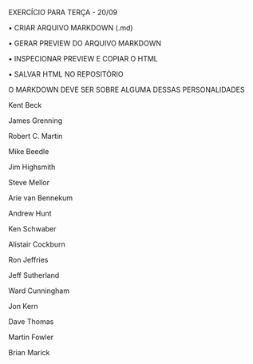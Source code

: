 EXERCÍCIO PARA TERÇA - 20/09

• CRIAR ARQUIVO MARKDOWN (.md)

• GERAR PREVIEW DO ARQUIVO MARKDOWN

• INSPECIONAR PREVIEW E COPIAR O HTML

• SALVAR HTML NO REPOSITÓRIO

O MARKDOWN DEVE SER SOBRE ALGUMA DESSAS PERSONALIDADES

Kent Beck 

James Grenning 

Robert C. Martin

Mike Beedle 

Jim Highsmith 

Steve Mellor

Arie van Bennekum 

Andrew Hunt 

Ken Schwaber

Alistair Cockburn

Ron Jeffries 

Jeff Sutherland

Ward Cunningham 

Jon Kern 

Dave Thomas

Martin Fowler

Brian Marick

